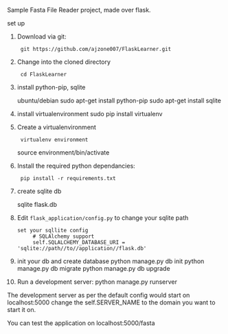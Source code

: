 Sample Fasta File Reader project, made over flask. 

set up 
1. Download via git:

        git https://github.com/ajzone007/FlaskLearner.git

2. Change into the cloned directory

        cd FlaskLearner

3. install python-pip, sqlite 
	
	ubuntu/debian
	sudo apt-get install python-pip 
	sudo apt-get install sqlite

4. install virtualenvironment
	sudo pip install virtualenv
	
3. Create a virtualenvironment

        virtualenv environment
	source environment/bin/activate

4. Install the required python dependancies:

        pip install -r requirements.txt

5. create sqlite db 
	
	sqlite flask.db 
    
6. Edit `flask_application/config.py` to change your sqlite path

       set your sqllite config 
            # SQLAlchemy support
            self.SQLALCHEMY_DATABASE_URI = 'sqlite://path//to//application//flask.db'
    
7. init your db and create database 
	python manage.py db init
	python manage.py db migrate 
	python manage.py db upgrade 
           
7. Run a development server:
        python manage.py runserver

The development server as per the default config would start on localhost:5000 
change the self.SERVER_NAME to the domain you want to start it on.

You can test the application on 
	localhost:5000/fasta 

